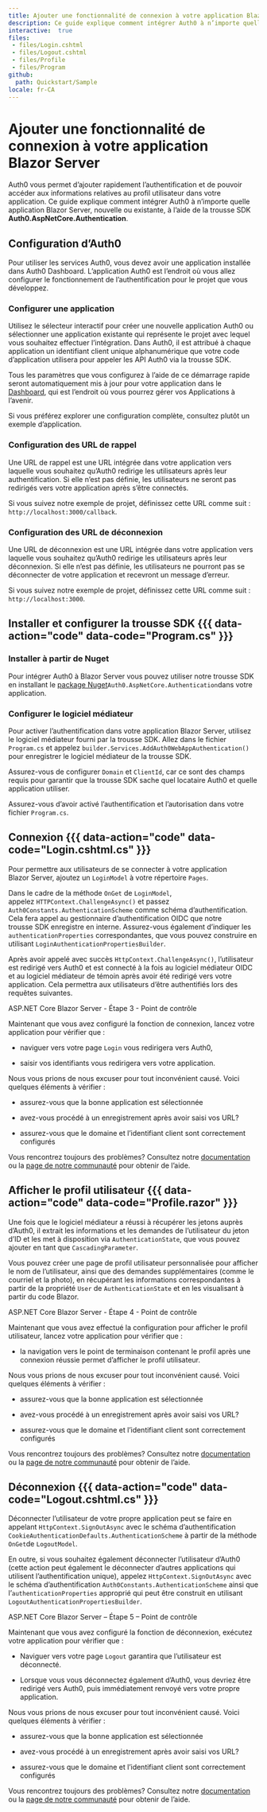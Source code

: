 ```yaml
---
title: Ajouter une fonctionnalité de connexion à votre application Blazor Server
description: Ce guide explique comment intégrer Auth0 à n’importe quelle application Blazor Server, nouvelle ou existante, à l’aide de la trousse SDK Auth0.AspNetCore.Authentication.
interactive:  true
files:
 - files/Login.cshtml
 - files/Logout.cshtml
 - files/Profile
 - files/Program
github:
  path: Quickstart/Sample
locale: fr-CA
---
```


# Ajouter une fonctionnalité de connexion à votre application Blazor Server


<p>Auth0 vous permet d’ajouter rapidement l’authentification et de pouvoir accéder aux informations relatives au profil utilisateur dans votre application. Ce guide explique comment intégrer Auth0 à n’importe quelle application Blazor Server, nouvelle ou existante, à l’aide de la trousse SDK <b>Auth0.AspNetCore.Authentication</b>.</p><p></p>

## Configuration d’Auth0


<p>Pour utiliser les services Auth0, vous devez avoir une application installée dans Auth0 Dashboard. L’application Auth0 est l’endroit où vous allez configurer le fonctionnement de l’authentification pour le projet que vous développez.</p><h3>Configurer une application</h3><p>Utilisez le sélecteur interactif pour créer une nouvelle application Auth0 ou sélectionner une application existante qui représente le projet avec lequel vous souhaitez effectuer l’intégration. Dans Auth0, il est attribué à chaque application un identifiant client unique alphanumérique que votre code d’application utilisera pour appeler les API Auth0 via la trousse SDK.</p><p>Tous les paramètres que vous configurez à l’aide de ce démarrage rapide seront automatiquement mis à jour pour votre application dans le <a href="https://manage.auth0.com/dashboard/us/auth0-dsepaid/" target="_blank" rel="noreferrer noopener">Dashboard</a>, qui est l’endroit où vous pourrez gérer vos Applications à l’avenir.</p><p>Si vous préférez explorer une configuration complète, consultez plutôt un exemple d’application.</p><h3>Configuration des URL de rappel</h3><p>Une URL de rappel est une URL intégrée dans votre application vers laquelle vous souhaitez qu’Auth0 redirige les utilisateurs après leur authentification. Si elle n’est pas définie, les utilisateurs ne seront pas redirigés vers votre application après s’être connectés.</p><p><div class="alert-container" severity="default"><p>Si vous suivez notre exemple de projet, définissez cette URL comme suit : <code>http://localhost:3000</code><code>/callback</code>.</p></div></p><h3>Configuration des URL de déconnexion</h3><p>Une URL de déconnexion est une URL intégrée dans votre application vers laquelle vous souhaitez qu’Auth0 redirige les utilisateurs après leur déconnexion. Si elle n’est pas définie, les utilisateurs ne pourront pas se déconnecter de votre application et recevront un message d’erreur.</p><p><div class="alert-container" severity="default"><p>Si vous suivez notre exemple de projet, définissez cette URL comme suit : <code>http://localhost:3000</code>.</p></div></p>

## Installer et configurer la trousse SDK {{{ data-action="code" data-code="Program.cs" }}}


<h3>Installer à partir de Nuget</h3><p>Pour intégrer Auth0 à Blazor Server vous pouvez utiliser notre trousse SDK en installant le <a href="https://www.nuget.org/packages/Auth0.AspNetCore.Authentication/" target="_blank" rel="noreferrer noopener">package Nuget</a><code>Auth0.AspNetCore.Authentication</code>dans votre application.</p><p></p><h3>Configurer le logiciel médiateur</h3><p>Pour activer l’authentification dans votre application Blazor Server, utilisez le logiciel médiateur fourni par la trousse SDK. Allez dans le fichier <code>Program.cs</code> et appelez <code>builder.Services.AddAuth0WebAppAuthentication()</code> pour enregistrer le logiciel médiateur de la trousse SDK.</p><p>Assurez-vous de configurer <code>Domain</code> et <code>ClientId</code>, car ce sont des champs requis pour garantir que la trousse SDK sache quel locataire Auth0 et quelle application utiliser.</p><p>Assurez-vous d’avoir activé l’authentification et l’autorisation dans votre fichier <code>Program.cs</code>.</p>

## Connexion {{{ data-action="code" data-code="Login.cshtml.cs" }}}


<p>Pour permettre aux utilisateurs de se connecter à votre application Blazor Server, ajoutez un <code>LoginModel</code> à votre répertoire <code>Pages</code>.</p><p>Dans le cadre de la méthode <code>OnGet</code> de <code>LoginModel</code>, appelez <code>HTTPContext.ChallengeAsync()</code> et passez <code>Auth0Constants.AuthenticationScheme</code> comme schéma d’authentification. Cela fera appel au gestionnaire d’authentification OIDC que notre trousse SDK enregistre en interne. Assurez-vous également d’indiquer les <code>authenticationProperties</code> correspondantes, que vous pouvez construire en utilisant <code>LoginAuthenticationPropertiesBuilder</code>.</p><p>Après avoir appelé avec succès <code>HttpContext.ChallengeAsync()</code>, l’utilisateur est redirigé vers Auth0 et est connecté à la fois au logiciel médiateur OIDC et au logiciel médiateur de témoin après avoir été redirigé vers votre application. Cela permettra aux utilisateurs d’être authentifiés lors des requêtes suivantes.</p><p><div class="checkpoint">ASP.NET Core Blazor Server - Étape 3 - Point de contrôle <div class="checkpoint-default"><p>Maintenant que vous avez configuré la fonction de connexion, lancez votre application pour vérifier que :</p><ul><li><p>naviguer vers votre page <code>Login</code> vous redirigera vers Auth0,</p></li><li><p>saisir vos identifiants vous redirigera vers votre application.</p></li></ul><p></p></div>

  <div class="checkpoint-success"></div>

  <div class="checkpoint-failure"><p>Nous vous prions de nous excuser pour tout inconvénient causé. Voici quelques éléments à vérifier :</p><ul><li><p>assurez-vous que la bonne application est sélectionnée</p></li><li><p>avez-vous procédé à un enregistrement après avoir saisi vos URL?</p></li><li><p>assurez-vous que le domaine et l’identifiant client sont correctement configurés</p></li></ul><p>Vous rencontrez toujours des problèmes? Consultez notre <a href="https://auth0.com/docs" target="_blank" >documentation</a> ou la <a href="https://community.auth0.com/" target="_blank" rel="noreferrer noopener">page de notre communauté</a> pour obtenir de l’aide.</p></div>

  </div></p>

## Afficher le profil utilisateur {{{ data-action="code" data-code="Profile.razor" }}}


<p>Une fois que le logiciel médiateur a réussi à récupérer les jetons auprès d’Auth0, il extrait les informations et les demandes de l’utilisateur du jeton d’ID et les met à disposition via <code>AuthenticationState</code>, que vous pouvez ajouter en tant que <code>CascadingParameter</code>.</p><p>Vous pouvez créer une page de profil utilisateur personnalisée pour afficher le nom de l’utilisateur, ainsi que des demandes supplémentaires (comme le courriel et la photo), en récupérant les informations correspondantes à partir de la propriété <code>User</code> de <code>AuthenticationState</code> et en les visualisant à partir du code Blazor.</p><p><div class="checkpoint">ASP.NET Core Blazor Server - Étape 4 - Point de contrôle <div class="checkpoint-default"><p>Maintenant que vous avez effectué la configuration pour afficher le profil utilisateur, lancez votre application pour vérifier que :</p><ul><li><p>la navigation vers le point de terminaison contenant le profil après une connexion réussie permet d’afficher le profil utilisateur.</p></li></ul><p></p></div>

  <div class="checkpoint-success"></div>

  <div class="checkpoint-failure"><p>Nous vous prions de nous excuser pour tout inconvénient causé. Voici quelques éléments à vérifier :</p><ul><li><p>assurez-vous que la bonne application est sélectionnée</p></li><li><p>avez-vous procédé à un enregistrement après avoir saisi vos URL?</p></li><li><p>assurez-vous que le domaine et l’identifiant client sont correctement configurés</p></li></ul><p>Vous rencontrez toujours des problèmes? Consultez notre <a href="https://auth0.com/docs" target="_blank" >documentation</a> ou la <a href="https://community.auth0.com/" target="_blank" rel="noreferrer noopener">page de notre communauté</a> pour obtenir de l’aide.</p></div>

  </div></p>

## Déconnexion {{{ data-action="code" data-code="Logout.cshtml.cs" }}}


<p>Déconnecter l’utilisateur de votre propre application peut se faire en appelant <code>HttpContext.SignOutAsync</code> avec le schéma d’authentification <code>CookieAuthenticationDefaults.AuthenticationScheme</code> à partir de la méthode <code>OnGet</code>de <code>LogoutModel</code>.</p><p>En outre, si vous souhaitez également déconnecter l’utilisateur d’Auth0 (cette action peut également le déconnecter d’autres applications qui utilisent l’authentification unique), appelez <code>HttpContext.SignOutAsync</code> avec le schéma d’authentification <code>Auth0Constants.AuthenticationScheme</code> ainsi que l’<code>authenticationProperties</code> approprié qui peut être construit en utilisant <code>LogoutAuthenticationPropertiesBuilder</code>.</p><p></p><p><div class="checkpoint">ASP.NET Core Blazor Server – Étape 5 – Point de contrôle <div class="checkpoint-default"><p>Maintenant que vous avez configuré la fonction de déconnexion, exécutez votre application pour vérifier que :</p><ul><li><p>Naviguer vers votre page <code>Logout</code> garantira que l’utilisateur est déconnecté.</p></li><li><p>Lorsque vous vous déconnectez également d’Auth0, vous devriez être redirigé vers Auth0, puis immédiatement renvoyé vers votre propre application.</p></li></ul><p></p></div>

  <div class="checkpoint-success"></div>

  <div class="checkpoint-failure"><p>Nous vous prions de nous excuser pour tout inconvénient causé. Voici quelques éléments à vérifier :</p><ul><li><p>assurez-vous que la bonne application est sélectionnée</p></li><li><p>avez-vous procédé à un enregistrement après avoir saisi vos URL?</p></li><li><p>assurez-vous que le domaine et l’identifiant client sont correctement configurés</p></li></ul><p>Vous rencontrez toujours des problèmes? Consultez notre <a href="https://auth0.com/docs" target="_blank" >documentation</a> ou la <a href="https://community.auth0.com/" target="_blank" rel="noreferrer noopener">page de notre communauté</a> pour obtenir de l’aide.</p></div>

  </div></p>
